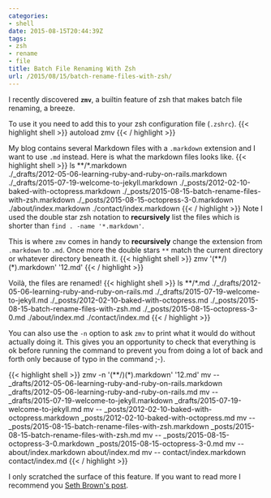 ```yaml
---
categories:
- shell
date: 2015-08-15T20:44:39Z
tags:
- zsh
- rename
- file
title: Batch File Renaming With Zsh
url: /2015/08/15/batch-rename-files-with-zsh/
---
```


I recently discovered __`zmv`__, a builtin feature of zsh that makes batch file renaming, a breeze. 

To use it you need to add this to your zsh configuration file (`.zshrc`).
{{< highlight shell >}}
autoload zmv
{{< / highlight >}}

My blog contains several Markdown files with a `.markdown` extension and I want to use `.md` instead. Here is what the markdown files looks like.
{{< highlight shell >}}
ls **/*.markdown  
    ./_drafts/2012-05-06-learning-ruby-and-ruby-on-rails.markdown
    ./_drafts/2015-07-19-welcome-to-jekyll.markdown
    ./_posts/2012-02-10-baked-with-octopress.markdown
    ./_posts/2015-08-15-batch-rename-files-with-zsh.markdown
    ./_posts/2015-08-15-octopress-3-0.markdown
    ./about/index.markdown
    ./contact/index.markdown
{{< / highlight >}}
Note I used the double star zsh notation to __recursively__ list the files which is shorter than  `find . -name '*.markdown'`.

This is where `zmv` comes in handy to **recursively** change the extension from `.markdown` to `.md`. Once more the double stars `**` match the current directory or whatever directory beneath it.
{{< highlight shell >}}
zmv '(**/)(*).markdown' '$1$2.md'
{{< / highlight >}}


Voilà, the files are renamed!
{{< highlight shell >}}
ls **/*.md
    ./_drafts/2012-05-06-learning-ruby-and-ruby-on-rails.md
    ./_drafts/2015-07-19-welcome-to-jekyll.md
    ./_posts/2012-02-10-baked-with-octopress.md
    ./_posts/2015-08-15-batch-rename-files-with-zsh.md
    ./_posts/2015-08-15-octopress-3-0.md
    ./about/index.md
    ./contact/index.md
{{< / highlight >}}

You can also use the `-n` option to ask `zmv` to print what it would do without actually doing it. This gives you an opportunity to check that everything is ok before running the command to prevent you from doing a lot of back and forth only because of typo in the command ;-).

{{< highlight shell >}}
zmv  -n '(**/)(*).markdown' '$1$2.md'
    mv -- _drafts/2012-05-06-learning-ruby-and-ruby-on-rails.markdown _drafts/2012-05-06-learning-ruby-and-ruby-on-rails.md
    mv -- _drafts/2015-07-19-welcome-to-jekyll.markdown _drafts/2015-07-19-welcome-to-jekyll.md
    mv -- _posts/2012-02-10-baked-with-octopress.markdown _posts/2012-02-10-baked-with-octopress.md
    mv -- _posts/2015-08-15-batch-rename-files-with-zsh.markdown _posts/2015-08-15-batch-rename-files-with-zsh.md
    mv -- _posts/2015-08-15-octopress-3-0.markdown _posts/2015-08-15-octopress-3-0.md
    mv -- about/index.markdown about/index.md
    mv -- contact/index.markdown contact/index.md
{{< / highlight >}}

I only scratched the surface of this feature. 
If you want to read more I recommend you [Seth Brown's post][source].

[source]: http://www.drbunsen.org/batch-file-renaming/
